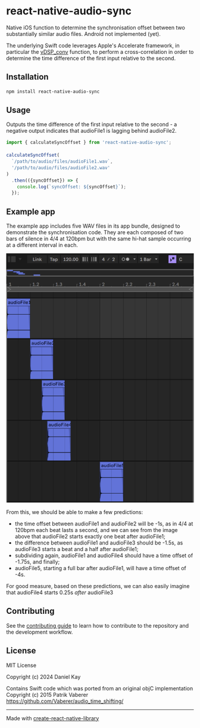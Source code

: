# react-native-audio-sync

Native iOS function to determine the synchronisation offset between two substantially similar audio files.
Android not implemented (yet).

The underlying Swift code leverages Apple's Accelerate framework, in particular the
[vDSP_conv](https://developer.apple.com/documentation/accelerate/1450516-vdsp_conv) function, to perform a
cross-correlation in order to determine the time difference of the first input relative to the second.

## Installation

```sh
npm install react-native-audio-sync
```

## Usage

Outputs the time difference of the first input relative to the second - a negative output indicates that audioFile1 is
lagging behind audioFile2.

```js
import { calculateSyncOffset } from 'react-native-audio-sync';

calculateSyncOffset(
  `/path/to/audio/files/audioFile1.wav`,
  '/path/to/audio/files/audioFile2.wav'
)
  .then(({syncOffset}) => {
    console.log(`syncOffset: ${syncOffset}`);
  });
```

## Example app

The example app includes five WAV files in its app bundle, designed to demonstrate the synchronisation code.
They are each composed of two bars of silence in 4/4 at 120bpm but with the same hi-hat sample occurring at a different
interval in each.

![example-audio-files.png](example-audio-files.png)

From this, we should be able to make a few predictions:
- the time offset between audioFile1 and audioFile2 will be -1s, as in 4/4 at 120bpm each beat lasts a second, and we
can see from the image above that audioFile2 starts exactly one beat after audioFile1;
- the difference between audioFile1 and audioFile3 should be -1.5s, as audioFile3 starts a beat and a half after
audioFile1;
- subdividing again, audioFile1 and audioFile4 should have a time offset of -1.75s, and finally;
- audioFile5, starting a full bar after audioFile1, will have a time offset of -4s.

For good measure, based on these predictions, we can also easily imagine that audioFile4 starts 0.25s _after_ audioFile3

## Contributing

See the [contributing guide](CONTRIBUTING.md) to learn how to contribute to the repository and the development workflow.

## License

MIT License

Copyright (c) 2024 Daniel Kay

Contains Swift code which was ported from an original objC implementation
Copyright (c) 2015 Patrik Vaberer
https://github.com/Vaberer/audio_time_shifting/

---

Made with [create-react-native-library](https://github.com/callstack/react-native-builder-bob)
